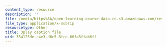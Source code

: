 ```yaml
---
content_type: resource
description: ''
file: /media/https%3A/open-learning-course-data-rc.s3.amazonaws.com/res-6-012-introduction-to-probability-spring-2018/334125dec4e3d6c58fce66fa3ffab6ff_poeHeiiiLKI.srt
file_type: application/x-subrip
resourcetype: Other
title: 3play caption file
uid: 334125de-c4e3-d6c5-8fce-66fa3ffab6ff
---
```

